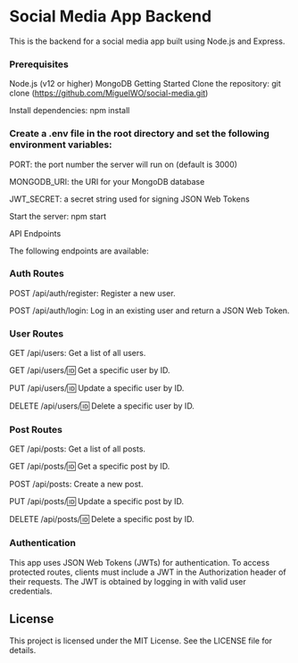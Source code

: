 # Social Media App Backend
This is the backend for a social media app built using Node.js and Express.

### Prerequisites
Node.js (v12 or higher)
MongoDB
Getting Started
Clone the repository: git clone (https://github.com/MiguelWO/social-media.git)

Install dependencies: npm install

### Create a .env file in the root directory and set the following environment variables:
PORT: the port number the server will run on (default is 3000)

MONGODB_URI: the URI for your MongoDB database

JWT_SECRET: a secret string used for signing JSON Web Tokens

Start the server: npm start

API Endpoints

The following endpoints are available:

### Auth Routes
POST /api/auth/register: Register a new user.

POST /api/auth/login: Log in an existing user and return a JSON Web Token.

### User Routes
GET /api/users: Get a list of all users.

GET /api/users/:id: Get a specific user by ID.

PUT /api/users/:id: Update a specific user by ID.

DELETE /api/users/:id: Delete a specific user by ID.


### Post Routes
GET /api/posts: Get a list of all posts.

GET /api/posts/:id: Get a specific post by ID.

POST /api/posts: Create a new post.

PUT /api/posts/:id: Update a specific post by ID.

DELETE /api/posts/:id: Delete a specific post by ID.


### Authentication
This app uses JSON Web Tokens (JWTs) for authentication. To access protected routes, clients must include a JWT in the Authorization header of their requests. The JWT is obtained by logging in with valid user credentials.

## License
This project is licensed under the MIT License. See the LICENSE file for details.
